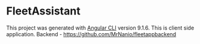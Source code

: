 # FleetAssistant

This project was generated with [Angular CLI](https://github.com/angular/angular-cli) version 9.1.6.
This is client side application. Backend - https://github.com/MrNanio/fleetappbackend
